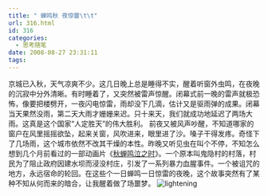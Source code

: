 ```yaml
---
title: " 蝉鸣秋 夜惊雷\t\t"
url: 316.html
id: 316
categories:
  - 思考随笔
date: 2008-08-27 23:31:11
tags:
---
```


京城已入秋，天气凉爽不少。这几日晚上总是睡得不实，醒着听窗外虫鸣，在夜晚的沉寂中分外清晰。有时睡着了，又突然被雷声惊醒。闭幕式前一晚的雷声就极恐怖，像要把楼劈开，一夜闪电惊雷，雨却没下几滴，估计又是驱雨弹的成果。闭幕当天果然没雨，第二天大雨才姗姗来迟。只十来天，我们就成功地延迟了两场大雨。这真是这个国家“人定胜天”的伟大胜利。 前夜又被风声吵醒，不知道哪家的窗户在风里摇摇欲坠，起来关窗，风吹进来，眼里进了沙。嗓子干得发疼。奇怪下了几场雨，这个城市依然不改其干燥的本性。昨晚又听见虫在叫个不停，不知怎么想到几个月前看过的一部动画片《[秋蝉鸣泣之时](http://www.douban.com/subject/1946839)》。一个原本叫鬼隐村的村落，村民为了阻止政府因建水坝而浸没村庄，引发了一系列暴力血腥事件。一个被诅咒的地方，永远宿命的轮回。在这些个一日蝉鸣一日惊雷的夜晚，这个故事突然有了某种不知从何而来的暗合，让我醒着做了场噩梦。 ![lightening](../../../images/2008/08/2294675874-67d9108132-o-11.jpg)